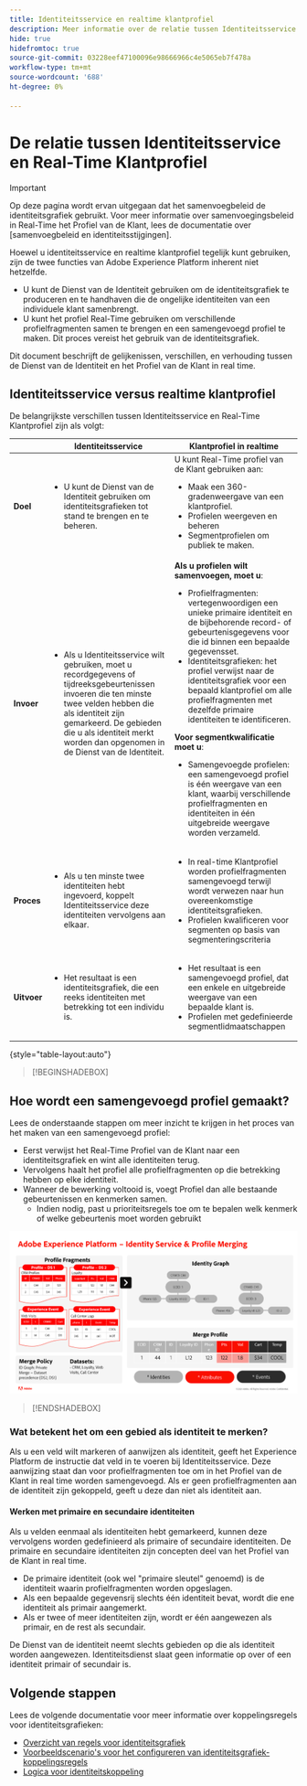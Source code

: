 ```yaml
---
title: Identiteitsservice en realtime klantprofiel
description: Meer informatie over de relatie tussen Identiteitsservice en Real-Time Klantprofiel
hide: true
hidefromtoc: true
source-git-commit: 03228eef47100096e98666966c4e5065eb7f478a
workflow-type: tm+mt
source-wordcount: '688'
ht-degree: 0%

---
```


# De relatie tussen Identiteitsservice en Real-Time Klantprofiel

>[!IMPORTANT]
>
>Op deze pagina wordt ervan uitgegaan dat het samenvoegbeleid de identiteitsgrafiek gebruikt. Voor meer informatie over samenvoegingsbeleid in Real-Time het Profiel van de Klant, lees de documentatie over [samenvoegbeleid en identiteitsstijgingen].

Hoewel u identiteitsservice en realtime klantprofiel tegelijk kunt gebruiken, zijn de twee functies van Adobe Experience Platform inherent niet hetzelfde.

* U kunt de Dienst van de Identiteit gebruiken om de identiteitsgrafiek te produceren en te handhaven die de ongelijke identiteiten van een individuele klant samenbrengt.
* U kunt het profiel Real-Time gebruiken om verschillende profielfragmenten samen te brengen en een samengevoegd profiel te maken. Dit proces vereist het gebruik van de identiteitsgrafiek.

Dit document beschrijft de gelijkenissen, verschillen, en verhouding tussen de Dienst van de Identiteit en het Profiel van de Klant in real time.

## Identiteitsservice versus realtime klantprofiel

De belangrijkste verschillen tussen Identiteitsservice en Real-Time Klantprofiel zijn als volgt:

| | Identiteitsservice | Klantprofiel in realtime |
| --- | --- |--- |
| **Doel** | <ul><li>U kunt de Dienst van de Identiteit gebruiken om identiteitsgrafieken tot stand te brengen en te beheren.</li></ul> | U kunt Real-Time profiel van de Klant gebruiken aan: <ul><li>Maak een 360-gradenweergave van een klantprofiel.</li><li>Profielen weergeven en beheren</li><li>Segmentprofielen om publiek te maken.</li></ul> |
| **Invoer** | <ul><li>Als u Identiteitsservice wilt gebruiken, moet u recordgegevens of tijdreeksgebeurtenissen invoeren die ten minste twee velden hebben die als identiteit zijn gemarkeerd. De gebieden die u als identiteit merkt worden dan opgenomen in de Dienst van de Identiteit.</li></ul> | **Als u profielen wilt samenvoegen, moet u**: <ul><li>Profielfragmenten: vertegenwoordigen een unieke primaire identiteit en de bijbehorende record- of gebeurtenisgegevens voor die id binnen een bepaalde gegevensset.</li><li>Identiteitsgrafieken: het profiel verwijst naar de identiteitsgrafiek voor een bepaald klantprofiel om alle profielfragmenten met dezelfde primaire identiteiten te identificeren.</li></ul> **Voor segmentkwalificatie moet u**: <ul><li>Samengevoegde profielen: een samengevoegd profiel is één weergave van een klant, waarbij verschillende profielfragmenten en identiteiten in één uitgebreide weergave worden verzameld.</li></ul> |
| **Proces** | <ul><li>Als u ten minste twee identiteiten hebt ingevoerd, koppelt Identiteitsservice deze identiteiten vervolgens aan elkaar.</li></ul> | <ul><li>In real-time Klantprofiel worden profielfragmenten samengevoegd terwijl wordt verwezen naar hun overeenkomstige identiteitsgrafieken.</li><li>Profielen kwalificeren voor segmenten op basis van segmenteringscriteria</li></ul> |
| **Uitvoer** | <ul><li>Het resultaat is een identiteitsgrafiek, die een reeks identiteiten met betrekking tot een individu is.</li></ul> | <ul><li>Het resultaat is een samengevoegd profiel, dat een enkele en uitgebreide weergave van een bepaalde klant is.</li><li>Profielen met gedefinieerde segmentlidmaatschappen</li></ul> |

{style="table-layout:auto"}

>[!BEGINSHADEBOX]

## Hoe wordt een samengevoegd profiel gemaakt?

Lees de onderstaande stappen om meer inzicht te krijgen in het proces van het maken van een samengevoegd profiel:

* Eerst verwijst het Real-Time Profiel van de Klant naar een identiteitsgrafiek en wint alle identiteiten terug.
* Vervolgens haalt het profiel alle profielfragmenten op die betrekking hebben op elke identiteit.
* Wanneer de bewerking voltooid is, voegt Profiel dan alle bestaande gebeurtenissen en kenmerken samen.
   * Indien nodig, past u prioriteitsregels toe om te bepalen welk kenmerk of welke gebeurtenis moet worden gebruikt

![Een stroomdiagram waarin wordt aangegeven hoe Identiteitsservice en het samenvoegen van profielen werken.](../images/identity-settings/identity-and-profile.png)

>[!ENDSHADEBOX]

### Wat betekent het om een gebied als identiteit te merken?

Als u een veld wilt markeren of aanwijzen als identiteit, geeft het Experience Platform de instructie dat veld in te voeren bij Identiteitsservice. Deze aanwijzing staat dan voor profielfragmenten toe om in het Profiel van de Klant in real time worden samengevoegd. Als er geen profielfragmenten aan de identiteit zijn gekoppeld, geeft u deze dan niet als identiteit aan.

#### Werken met primaire en secundaire identiteiten

Als u velden eenmaal als identiteiten hebt gemarkeerd, kunnen deze vervolgens worden gedefinieerd als primaire of secundaire identiteiten. De primaire en secundaire identiteiten zijn concepten deel van het Profiel van de Klant in real time.

* De primaire identiteit (ook wel &quot;primaire sleutel&quot; genoemd) is de identiteit waarin profielfragmenten worden opgeslagen.
* Als een bepaalde gegevensrij slechts één identiteit bevat, wordt die ene identiteit als primair aangemerkt.
* Als er twee of meer identiteiten zijn, wordt er één aangewezen als primair, en de rest als secundair.

De Dienst van de identiteit neemt slechts gebieden op die als identiteit worden aangewezen. Identiteitsdienst slaat geen informatie op over of een identiteit primair of secundair is.

## Volgende stappen

Lees de volgende documentatie voor meer informatie over koppelingsregels voor identiteitsgrafieken:

* [Overzicht van regels voor identiteitsgrafiek](./overview.md)
* [Voorbeeldscenario&#39;s voor het configureren van identiteitsgrafiek-koppelingsregels](./example-scenarios.md)
* [Logica voor identiteitskoppeling](./identity-linking-logic.md)